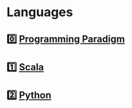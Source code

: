 # Languages

## :zero: [Programming Paradigm](0.Programming)

## :one: [Scala](1.Scala)

## :two: [Python](2.Python)
